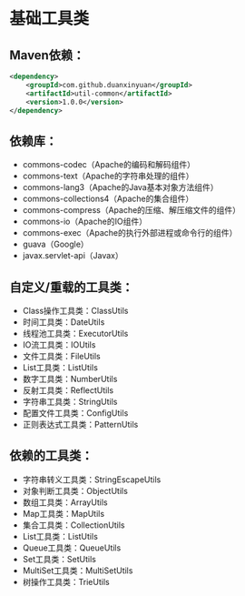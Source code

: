 # 基础工具类


## Maven依赖：
```xml
<dependency>
    <groupId>com.github.duanxinyuan</groupId>
    <artifactId>util-common</artifactId>
    <version>1.0.0</version>
</dependency>
```

## 依赖库：
* commons-codec（Apache的编码和解码组件）
* commons-text（Apache的字符串处理的组件）
* commons-lang3（Apache的Java基本对象方法组件）
* commons-collections4（Apache的集合组件）
* commons-compress（Apache的压缩、解压缩文件的组件）
* commons-io（Apache的IO组件）
* commons-exec（Apache的执行外部进程或命令行的组件）
* guava（Google）
* javax.servlet-api（Javax）

## 自定义/重载的工具类：
* Class操作工具类：ClassUtils
* 时间工具类：DateUtils
* 线程池工具类：ExecutorUtils
* IO流工具类：IOUtils
* 文件工具类：FileUtils
* List工具类：ListUtils
* 数字工具类：NumberUtils
* 反射工具类：ReflectUtils
* 字符串工具类：StringUtils
* 配置文件工具类：ConfigUtils
* 正则表达式工具类：PatternUtils

## 依赖的工具类：
* 字符串转义工具类：StringEscapeUtils
* 对象判断工具类：ObjectUtils
* 数组工具类：ArrayUtils
* Map工具类：MapUtils
* 集合工具类：CollectionUtils
* List工具类：ListUtils
* Queue工具类：QueueUtils
* Set工具类：SetUtils
* MultiSet工具类：MultiSetUtils
* 树操作工具类：TrieUtils

